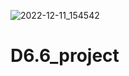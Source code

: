 ![2022-12-11_154542](https://user-images.githubusercontent.com/108303572/206899383-045d365b-a8c3-453b-b1e7-baa10fda3588.jpg)
# D6.6_project
